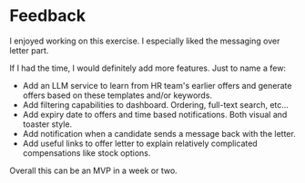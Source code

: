 # Feedback
I enjoyed working on this exercise. I especially liked the messaging over letter part.

If I had the time, I would definitely add more features. Just to name a few:
- Add an LLM service to learn from HR team's earlier offers and generate offers based on these templates and/or keywords.
- Add filtering capabilities to dashboard. Ordering, full-text search, etc...
- Add expiry date to offers and time based notifications. Both visual and toaster style.
- Add notification when a candidate sends a message back with the letter.
- Add useful links to offer letter to explain relatively complicated compensations like stock options.

Overall this can be an MVP in a week or two.

